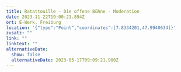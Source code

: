 ```yaml
---
title: Ratattouille - Die offene Bühne - Moderation
date: 2023-11-22T19:00:21.894Z
ort: E-Werk, Freiburg
location: '{"type":"Point","coordinates":[7.8334201,47.9940634]}'
zusatz: ""
link: ""
linktext: ""
alternativeDate:
  show: false
  alternativeDate: 2023-05-17T09:09:21.900Z
---
```

